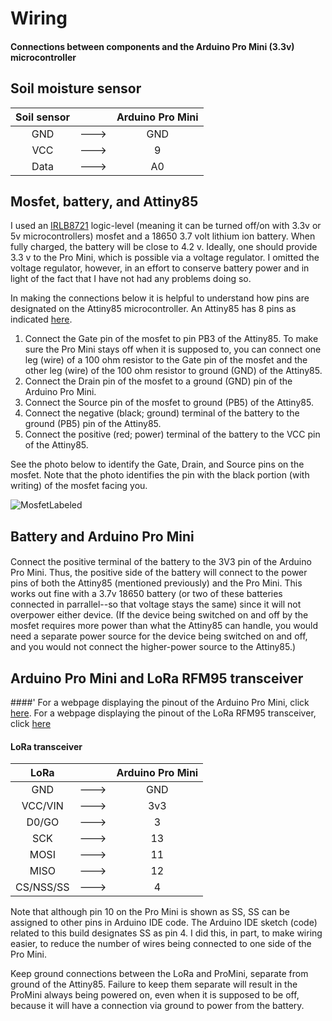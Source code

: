 # Wiring  
#### Connections between components and the Arduino Pro Mini (3.3v) microcontroller

## Soil moisture sensor
| Soil sensor    |      |  Arduino Pro Mini   |
| :---:          |:---: |  :---:          |
| GND            | ---> |  GND            |
| VCC            | ---> |  9             |
| Data           | ---> |  A0             |

## Mosfet, battery, and Attiny85
I used an [IRLB8721](https://www.digikey.com/en/products/detail/infineon-technologies/IRLB8721PBF/2127670) logic-level (meaning it can be turned off/on with 3.3v or 5v microcontrollers) mosfet and a 18650 3.7 volt lithium ion battery. When fully charged, the battery will be close to 4.2 v. Ideally, one should provide 3.3 v to the Pro Mini, which is possible via a voltage regulator. I omitted the voltage regulator, however, in an effort to conserve battery power and in light of the fact that I have not had any problems doing so.

In making the connections below it is helpful to understand how pins are designated on the Attiny85 microcontroller. An Attiny85 has 8 pins as indicated [here](https://solderingmind.com/attiny85-microcontroller-working-pin-out-and-programming).

1. Connect the Gate pin of the mosfet to pin PB3 of the Attiny85. To make sure the Pro Mini stays off when it is supposed to, you can connect one leg (wire) of a 100 ohm resistor to the Gate pin of the mosfet and the other leg (wire) of the 100 ohm resistor to ground (GND) of the Attiny85. 
2. Connect the Drain pin of the mosfet to a ground (GND) pin of the Arduino Pro Mini.
3. Connect the Source pin of the mosfet to ground (PB5) of the Attiny85.
4. Connect the negative (black; ground) terminal of the battery to the ground (PB5) pin of the Attiny85.
5. Connect the positive (red; power) terminal of the battery to the VCC pin of the Attiny85.  

See the photo below to identify the Gate, Drain, and Source pins on the mosfet. Note that the photo identifies the pin with the black portion (with writing) of the mosfet facing you.

![MosfetLabeled](https://github.com/user-attachments/assets/84e01369-fc0b-42bd-acd3-579d18a86e7e)

## Battery and Arduino Pro Mini
####
Connect the positive terminal of the battery to the 3V3 pin of the Arduino Pro Mini. Thus, the positive side of the battery will connect to the power pins of both the Attiny85 (mentioned previously) and the Pro Mini. This works out fine with a 3.7v 18650 battery (or two of these batteries connected in parrallel--so that voltage stays the same) since it will not overpower either device. (If the device being switched on and off by the mosfet requires more power than what the Attiny85 can handle, you would need a separate power source for the device being switched on and off, and you would not connect the higher-power source to the Attiny85.)

## Arduino Pro Mini and LoRa RFM95 transceiver
####'
For a webpage displaying the pinout of the Arduino Pro Mini, click [here](https://land-boards.com/blwiki/index.php?title=Arduino_Pro_Mini).
For a webpage displaying the pinout of the LoRa RFM95 transceiver, click [here](https://www.mobilefish.com/developer/lorawan/lorawan_quickguide_build_lora_node_rfm95_arduino_uno.html)

#### LoRa transceiver
| LoRa           |       | Arduino Pro Mini  |
| :---:          | :---: | :---:             |
| GND            |  ---> | GND               |
| VCC/VIN        |  ---> | 3v3               |
| D0/GO          |  ---> | 3                 |
| SCK            |  ---> | 13                |
| MOSI           |  ---> | 11                |
| MISO           |  ---> | 12                |
| CS/NSS/SS      |  ---> | 4                 |         

Note that although pin 10 on the Pro Mini is shown as SS, SS can be assigned to other pins in Arduino IDE code. The Arduino IDE sketch (code) related to this build designates SS as pin 4. I did this, in part, to make wiring easier, to reduce the number of wires being connected to one side of the Pro Mini.

Keep ground connections between the LoRa and ProMini, separate from ground of the Attiny85. Failure to keep them separate will result in the ProMini always being powered on, even when it is supposed to be off, because it will have a connection via ground to power from the battery.


